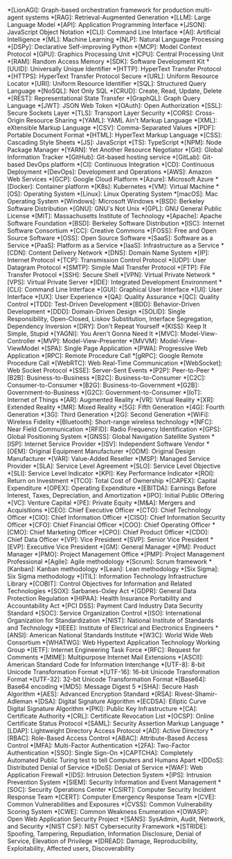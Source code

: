 *[LionAGI]: Graph-based orchestration framework for production multi-agent systems
*[RAG]: Retrieval-Augmented Generation
*[LLM]: Large Language Model
*[API]: Application Programming Interface
*[JSON]: JavaScript Object Notation
*[CLI]: Command Line Interface
*[AI]: Artificial Intelligence
*[ML]: Machine Learning
*[NLP]: Natural Language Processing
*[DSPy]: Declarative Self-improving Python
*[MCP]: Model Context Protocol
*[GPU]: Graphics Processing Unit
*[CPU]: Central Processing Unit
*[RAM]: Random Access Memory
*[SDK]: Software Development Kit
*[UUID]: Universally Unique Identifier
*[HTTP]: HyperText Transfer Protocol
*[HTTPS]: HyperText Transfer Protocol Secure
*[URL]: Uniform Resource Locator
*[URI]: Uniform Resource Identifier
*[SQL]: Structured Query Language
*[NoSQL]: Not Only SQL
*[CRUD]: Create, Read, Update, Delete
*[REST]: Representational State Transfer
*[GraphQL]: Graph Query Language
*[JWT]: JSON Web Token
*[OAuth]: Open Authorization
*[SSL]: Secure Sockets Layer
*[TLS]: Transport Layer Security
*[CORS]: Cross-Origin Resource Sharing
*[YAML]: YAML Ain't Markup Language
*[XML]: eXtensible Markup Language
*[CSV]: Comma-Separated Values
*[PDF]: Portable Document Format
*[HTML]: HyperText Markup Language
*[CSS]: Cascading Style Sheets
*[JS]: JavaScript
*[TS]: TypeScript
*[NPM]: Node Package Manager
*[YARN]: Yet Another Resource Negotiator
*[Git]: Global Information Tracker
*[GitHub]: Git-based hosting service
*[GitLab]: Git-based DevOps platform
*[CI]: Continuous Integration
*[CD]: Continuous Deployment
*[DevOps]: Development and Operations
*[AWS]: Amazon Web Services
*[GCP]: Google Cloud Platform
*[Azure]: Microsoft Azure
*[Docker]: Container platform
*[K8s]: Kubernetes
*[VM]: Virtual Machine
*[OS]: Operating System
*[Linux]: Linux Operating System
*[macOS]: Mac Operating System
*[Windows]: Microsoft Windows
*[BSD]: Berkeley Software Distribution
*[GNU]: GNU's Not Unix
*[GPL]: GNU General Public License
*[MIT]: Massachusetts Institute of Technology
*[Apache]: Apache Software Foundation
*[BSD]: Berkeley Software Distribution
*[ISC]: Internet Software Consortium
*[CC]: Creative Commons
*[FOSS]: Free and Open Source Software
*[OSS]: Open Source Software
*[SaaS]: Software as a Service
*[PaaS]: Platform as a Service
*[IaaS]: Infrastructure as a Service
*[CDN]: Content Delivery Network
*[DNS]: Domain Name System
*[IP]: Internet Protocol
*[TCP]: Transmission Control Protocol
*[UDP]: User Datagram Protocol
*[SMTP]: Simple Mail Transfer Protocol
*[FTP]: File Transfer Protocol
*[SSH]: Secure Shell
*[VPN]: Virtual Private Network
*[VPS]: Virtual Private Server
*[IDE]: Integrated Development Environment
*[CLI]: Command Line Interface
*[GUI]: Graphical User Interface
*[UI]: User Interface
*[UX]: User Experience
*[QA]: Quality Assurance
*[QC]: Quality Control
*[TDD]: Test-Driven Development
*[BDD]: Behavior-Driven Development
*[DDD]: Domain-Driven Design
*[SOLID]: Single Responsibility, Open-Closed, Liskov Substitution, Interface Segregation, Dependency Inversion
*[DRY]: Don't Repeat Yourself
*[KISS]: Keep It Simple, Stupid
*[YAGNI]: You Aren't Gonna Need It
*[MVC]: Model-View-Controller
*[MVP]: Model-View-Presenter
*[MVVM]: Model-View-ViewModel
*[SPA]: Single Page Application
*[PWA]: Progressive Web Application
*[RPC]: Remote Procedure Call
*[gRPC]: Google Remote Procedure Call
*[WebRTC]: Web Real-Time Communication
*[WebSocket]: Web Socket Protocol
*[SSE]: Server-Sent Events
*[P2P]: Peer-to-Peer
*[B2B]: Business-to-Business
*[B2C]: Business-to-Consumer
*[C2C]: Consumer-to-Consumer
*[B2G]: Business-to-Government
*[G2B]: Government-to-Business
*[G2C]: Government-to-Consumer
*[IoT]: Internet of Things
*[AR]: Augmented Reality
*[VR]: Virtual Reality
*[XR]: Extended Reality
*[MR]: Mixed Reality
*[5G]: Fifth Generation
*[4G]: Fourth Generation
*[3G]: Third Generation
*[2G]: Second Generation
*[WiFi]: Wireless Fidelity
*[Bluetooth]: Short-range wireless technology
*[NFC]: Near Field Communication
*[RFID]: Radio Frequency Identification
*[GPS]: Global Positioning System
*[GNSS]: Global Navigation Satellite System
*[ISP]: Internet Service Provider
*[ISV]: Independent Software Vendor
*[OEM]: Original Equipment Manufacturer
*[ODM]: Original Design Manufacturer
*[VAR]: Value-Added Reseller
*[MSP]: Managed Service Provider
*[SLA]: Service Level Agreement
*[SLO]: Service Level Objective
*[SLI]: Service Level Indicator
*[KPI]: Key Performance Indicator
*[ROI]: Return on Investment
*[TCO]: Total Cost of Ownership
*[CAPEX]: Capital Expenditure
*[OPEX]: Operating Expenditure
*[EBITDA]: Earnings Before Interest, Taxes, Depreciation, and Amortization
*[IPO]: Initial Public Offering
*[VC]: Venture Capital
*[PE]: Private Equity
*[M&A]: Mergers and Acquisitions
*[CEO]: Chief Executive Officer
*[CTO]: Chief Technology Officer
*[CIO]: Chief Information Officer
*[CISO]: Chief Information Security Officer
*[CFO]: Chief Financial Officer
*[COO]: Chief Operating Officer
*[CMO]: Chief Marketing Officer
*[CPO]: Chief Product Officer
*[CDO]: Chief Data Officer
*[VP]: Vice President
*[SVP]: Senior Vice President
*[EVP]: Executive Vice President
*[GM]: General Manager
*[PM]: Product Manager
*[PMO]: Project Management Office
*[PMP]: Project Management Professional
*[Agile]: Agile methodology
*[Scrum]: Scrum framework
*[Kanban]: Kanban methodology
*[Lean]: Lean methodology
*[Six Sigma]: Six Sigma methodology
*[ITIL]: Information Technology Infrastructure Library
*[COBIT]: Control Objectives for Information and Related Technologies
*[SOX]: Sarbanes-Oxley Act
*[GDPR]: General Data Protection Regulation
*[HIPAA]: Health Insurance Portability and Accountability Act
*[PCI DSS]: Payment Card Industry Data Security Standard
*[SOC]: Service Organization Control
*[ISO]: International Organization for Standardization
*[NIST]: National Institute of Standards and Technology
*[IEEE]: Institute of Electrical and Electronics Engineers
*[ANSI]: American National Standards Institute
*[W3C]: World Wide Web Consortium
*[WHATWG]: Web Hypertext Application Technology Working Group
*[IETF]: Internet Engineering Task Force
*[RFC]: Request for Comments
*[MIME]: Multipurpose Internet Mail Extensions
*[ASCII]: American Standard Code for Information Interchange
*[UTF-8]: 8-bit Unicode Transformation Format
*[UTF-16]: 16-bit Unicode Transformation Format
*[UTF-32]: 32-bit Unicode Transformation Format
*[Base64]: Base64 encoding
*[MD5]: Message Digest 5
*[SHA]: Secure Hash Algorithm
*[AES]: Advanced Encryption Standard
*[RSA]: Rivest-Shamir-Adleman
*[DSA]: Digital Signature Algorithm
*[ECDSA]: Elliptic Curve Digital Signature Algorithm
*[PKI]: Public Key Infrastructure
*[CA]: Certificate Authority
*[CRL]: Certificate Revocation List
*[OCSP]: Online Certificate Status Protocol
*[SAML]: Security Assertion Markup Language
*[LDAP]: Lightweight Directory Access Protocol
*[AD]: Active Directory
*[RBAC]: Role-Based Access Control
*[ABAC]: Attribute-Based Access Control
*[MFA]: Multi-Factor Authentication
*[2FA]: Two-Factor Authentication
*[SSO]: Single Sign-On
*[CAPTCHA]: Completely Automated Public Turing test to tell Computers and Humans Apart
*[DDoS]: Distributed Denial of Service
*[DoS]: Denial of Service
*[WAF]: Web Application Firewall
*[IDS]: Intrusion Detection System
*[IPS]: Intrusion Prevention System
*[SIEM]: Security Information and Event Management
*[SOC]: Security Operations Center
*[CSIRT]: Computer Security Incident Response Team
*[CERT]: Computer Emergency Response Team
*[CVE]: Common Vulnerabilities and Exposures
*[CVSS]: Common Vulnerability Scoring System
*[CWE]: Common Weakness Enumeration
*[OWASP]: Open Web Application Security Project
*[SANS]: SysAdmin, Audit, Network, and Security
*[NIST CSF]: NIST Cybersecurity Framework
*[STRIDE]: Spoofing, Tampering, Repudiation, Information Disclosure, Denial of Service, Elevation of Privilege
*[DREAD]: Damage, Reproducibility, Exploitability, Affected users, Discoverability